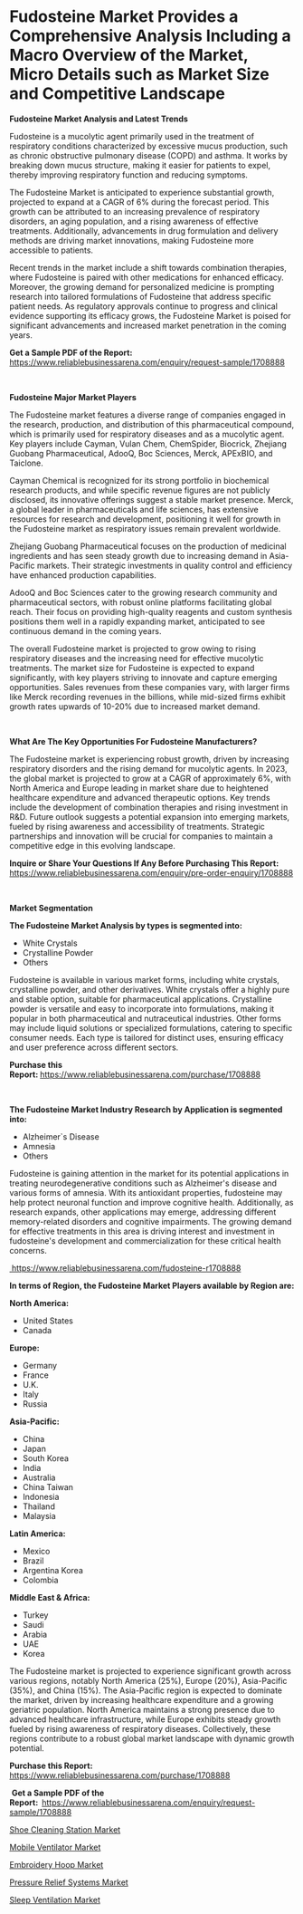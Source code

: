 <p><h1>Fudosteine Market Provides a Comprehensive Analysis Including a Macro Overview of the Market, Micro Details such as Market Size and Competitive Landscape</h1></p><p><strong>Fudosteine Market Analysis and Latest Trends</strong></p>
<p><p>Fudosteine is a mucolytic agent primarily used in the treatment of respiratory conditions characterized by excessive mucus production, such as chronic obstructive pulmonary disease (COPD) and asthma. It works by breaking down mucus structure, making it easier for patients to expel, thereby improving respiratory function and reducing symptoms.</p><p>The Fudosteine Market is anticipated to experience substantial growth, projected to expand at a CAGR of 6% during the forecast period. This growth can be attributed to an increasing prevalence of respiratory disorders, an aging population, and a rising awareness of effective treatments. Additionally, advancements in drug formulation and delivery methods are driving market innovations, making Fudosteine more accessible to patients.</p><p>Recent trends in the market include a shift towards combination therapies, where Fudosteine is paired with other medications for enhanced efficacy. Moreover, the growing demand for personalized medicine is prompting research into tailored formulations of Fudosteine that address specific patient needs. As regulatory approvals continue to progress and clinical evidence supporting its efficacy grows, the Fudosteine Market is poised for significant advancements and increased market penetration in the coming years.</p></p>
<p><strong>Get a Sample PDF of the Report:&nbsp;</strong> <a href="https://www.reliablebusinessarena.com/enquiry/request-sample/1708888?utm_campaign=1579&utm_medium=2&utm_source=Github&utm_content=ia&utm_term=21102024&utm_id=fudosteine">https://www.reliablebusinessarena.com/enquiry/request-sample/1708888</a></p>
<p>&nbsp;</p>
<p><strong>Fudosteine Major Market Players</strong></p>
<p><p>The Fudosteine market features a diverse range of companies engaged in the research, production, and distribution of this pharmaceutical compound, which is primarily used for respiratory diseases and as a mucolytic agent. Key players include Cayman, Vulan Chem, ChemSpider, Biocrick, Zhejiang Guobang Pharmaceutical, AdooQ, Boc Sciences, Merck, APExBIO, and Taiclone.</p><p>Cayman Chemical is recognized for its strong portfolio in biochemical research products, and while specific revenue figures are not publicly disclosed, its innovative offerings suggest a stable market presence. Merck, a global leader in pharmaceuticals and life sciences, has extensive resources for research and development, positioning it well for growth in the Fudosteine market as respiratory issues remain prevalent worldwide. </p><p>Zhejiang Guobang Pharmaceutical focuses on the production of medicinal ingredients and has seen steady growth due to increasing demand in Asia-Pacific markets. Their strategic investments in quality control and efficiency have enhanced production capabilities.</p><p>AdooQ and Boc Sciences cater to the growing research community and pharmaceutical sectors, with robust online platforms facilitating global reach. Their focus on providing high-quality reagents and custom synthesis positions them well in a rapidly expanding market, anticipated to see continuous demand in the coming years.</p><p>The overall Fudosteine market is projected to grow owing to rising respiratory diseases and the increasing need for effective mucolytic treatments. The market size for Fudosteine is expected to expand significantly, with key players striving to innovate and capture emerging opportunities. Sales revenues from these companies vary, with larger firms like Merck recording revenues in the billions, while mid-sized firms exhibit growth rates upwards of 10-20% due to increased market demand.</p></p>
<p>&nbsp;</p>
<p><strong>What Are The Key Opportunities For Fudosteine Manufacturers?</strong></p>
<p><p>The Fudosteine market is experiencing robust growth, driven by increasing respiratory disorders and the rising demand for mucolytic agents. In 2023, the global market is projected to grow at a CAGR of approximately 6%, with North America and Europe leading in market share due to heightened healthcare expenditure and advanced therapeutic options. Key trends include the development of combination therapies and rising investment in R&D. Future outlook suggests a potential expansion into emerging markets, fueled by rising awareness and accessibility of treatments. Strategic partnerships and innovation will be crucial for companies to maintain a competitive edge in this evolving landscape.</p></p>
<p><strong>Inquire or Share Your Questions If Any Before Purchasing This Report:</strong> <a href="https://www.reliablebusinessarena.com/enquiry/pre-order-enquiry/1708888?utm_campaign=1579&utm_medium=2&utm_source=Github&utm_content=ia&utm_term=21102024&utm_id=fudosteine">https://www.reliablebusinessarena.com/enquiry/pre-order-enquiry/1708888</a></p>
<p>&nbsp;</p>
<p><strong>Market Segmentation</strong></p>
<p><strong>The Fudosteine Market Analysis by types is segmented into:</strong></p>
<p><ul><li>White Crystals</li><li>Crystalline Powder</li><li>Others</li></ul></p>
<p><p>Fudosteine is available in various market forms, including white crystals, crystalline powder, and other derivatives. White crystals offer a highly pure and stable option, suitable for pharmaceutical applications. Crystalline powder is versatile and easy to incorporate into formulations, making it popular in both pharmaceutical and nutraceutical industries. Other forms may include liquid solutions or specialized formulations, catering to specific consumer needs. Each type is tailored for distinct uses, ensuring efficacy and user preference across different sectors.</p></p>
<p><strong>Purchase this Report:&nbsp;</strong><a href="https://www.reliablebusinessarena.com/purchase/1708888?utm_campaign=1579&utm_medium=2&utm_source=Github&utm_content=ia&utm_term=21102024&utm_id=fudosteine">https://www.reliablebusinessarena.com/purchase/1708888</a></p>
<p>&nbsp;</p>
<p><strong>The Fudosteine Market Industry Research by Application is segmented into:</strong></p>
<p><ul><li>Alzheimer`s Disease</li><li>Amnesia</li><li>Others</li></ul></p>
<p><p>Fudosteine is gaining attention in the market for its potential applications in treating neurodegenerative conditions such as Alzheimer's disease and various forms of amnesia. With its antioxidant properties, fudosteine may help protect neuronal function and improve cognitive health. Additionally, as research expands, other applications may emerge, addressing different memory-related disorders and cognitive impairments. The growing demand for effective treatments in this area is driving interest and investment in fudosteine's development and commercialization for these critical health concerns.</p></p>
<p><a href="https://www.reliablebusinessarena.com/fudosteine-r1708888?utm_campaign=1579&utm_medium=2&utm_source=Github&utm_content=ia&utm_term=21102024&utm_id=fudosteine">&nbsp;https://www.reliablebusinessarena.com/fudosteine-r1708888</a></p>
<p><strong>In terms of Region, the Fudosteine Market Players available by Region are:</strong></p>
<p>
    <p> <strong> North America: </strong>
        <ul>
            <li>United States</li>
            <li>Canada</li>
        </ul>
        </p> 
    <p> <strong> Europe: </strong>
        <ul>
            <li>Germany</li>
            <li>France</li>
            <li>U.K.</li>
            <li>Italy</li>
            <li>Russia</li>
        </ul>
        </p> 
    <p> <strong> Asia-Pacific: </strong>
        <ul>
            <li>China</li>
            <li>Japan</li>
            <li>South Korea</li>
            <li>India</li>
            <li>Australia</li>
            <li>China Taiwan</li>
            <li>Indonesia</li>
            <li>Thailand</li>
            <li>Malaysia</li>
        </ul>
        </p> 
    <p> <strong> Latin America: </strong>
        <ul>
            <li>Mexico</li>
            <li>Brazil</li>
            <li>Argentina Korea</li>
            <li>Colombia</li>
        </ul>
        </p> 
    <p> <strong> Middle East & Africa: </strong>
        <ul>
            <li>Turkey</li>
            <li>Saudi</li>
            <li>Arabia</li>
            <li>UAE</li>
            <li>Korea</li>
        </ul>
    </p>
    </p>
<p><p>The Fudosteine market is projected to experience significant growth across various regions, notably North America (25%), Europe (20%), Asia-Pacific (35%), and China (15%). The Asia-Pacific region is expected to dominate the market, driven by increasing healthcare expenditure and a growing geriatric population. North America maintains a strong presence due to advanced healthcare infrastructure, while Europe exhibits steady growth fueled by rising awareness of respiratory diseases. Collectively, these regions contribute to a robust global market landscape with dynamic growth potential.</p></p>
<p><strong>Purchase this Report: </strong><a href="https://www.reliablebusinessarena.com/purchase/1708888?utm_campaign=1579&utm_medium=2&utm_source=Github&utm_content=ia&utm_term=21102024&utm_id=fudosteine">https://www.reliablebusinessarena.com/purchase/1708888</a></p>
<p>&nbsp;<strong>Get a Sample PDF of the Report:&nbsp;&nbsp;</strong><a href="https://www.reliablebusinessarena.com/enquiry/request-sample/1708888?utm_campaign=1579&utm_medium=2&utm_source=Github&utm_content=ia&utm_term=21102024&utm_id=fudosteine">https://www.reliablebusinessarena.com/enquiry/request-sample/1708888</a></p>
<p><strong></strong></p>
<p><p><a href="https://www.linkedin.com/pulse/shoe-cleaning-station-revenue-growth-report-2024-2031-mileele-x9pxc?utm_campaign=1579&utm_medium=2&utm_source=Github&utm_content=ia&utm_term=21102024&utm_id=fudosteine">Shoe Cleaning Station Market</a></p><p><a href="https://www.linkedin.com/pulse/mobile-ventilator-market-growth-outlook-from-2024-2031-projecting-kxg7c?utm_campaign=1579&utm_medium=2&utm_source=Github&utm_content=ia&utm_term=21102024&utm_id=fudosteine">Mobile Ventilator Market</a></p><p><a href="https://github.com/rahu1506/Market-Research-Report-List-6/blob/main/embroidery-hoop-market.md?utm_campaign=1579&utm_medium=2&utm_source=Github&utm_content=ia&utm_term=21102024&utm_id=fudosteine">Embroidery Hoop Market</a></p><p><a href="https://issuu.com/reportprime-2/docs/pressure-relief-systems-market-size_bf8072eb74d7d3?utm_campaign=1579&utm_medium=2&utm_source=Github&utm_content=ia&utm_term=21102024&utm_id=fudosteine">Pressure Relief Systems Market</a></p><p><a href="https://www.linkedin.com/pulse/strategic-forecast-sleep-ventilation-marketstrategic-market-growth-gnlic?utm_campaign=1579&utm_medium=2&utm_source=Github&utm_content=ia&utm_term=21102024&utm_id=fudosteine">Sleep Ventilation Market</a></p></p>